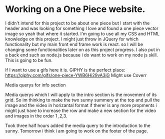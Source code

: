 <h1>Working on a One Piece website.</h1>

I didn't intend for this project to be about one piece but I start with the header and was looking for something I love and found a one piece vector image so yeah that where it started. I'm going to use all my CSS and HTML knowledge on this project. I might just throw in JQuery for which functionality but my main front end frame work is react. so I will be changing some functionalities later on as this project progress. I also put in a back end such as node.js because i do want to work on my node js skill.
  This is going to be fun.




If I want to use a gifs here it is.
GIPHY is the perfect place:
https://giphy.com/gifs/one-piece-YWB6Hi29vA3jG
Might use Coverr




Media querys for info section

Media querys which I will apply to the intro section is the
movement of its grid.
So im thinking to make the two sunny summery at the top and pull the image and the video in horizantal format
if therer is any more propments i might just have to increase the row and
make a new section for the video and images in the order 1 ,2,3.



Took three half hours added the media query to the introduction to the sunny.
Tomorrow i think i am going to work on the footer of the page.

